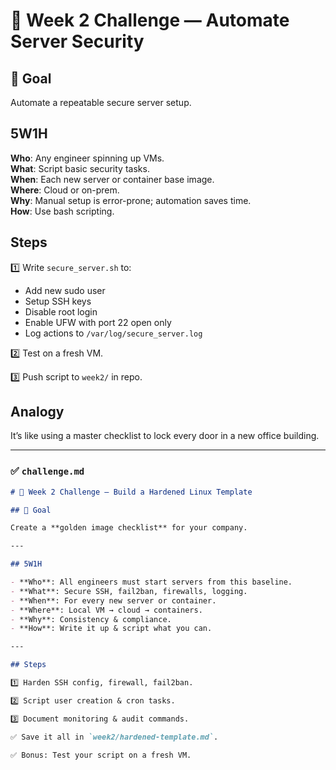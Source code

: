 # 🚀 Week 2 Challenge — Automate Server Security

## 🎯 Goal
Automate a repeatable secure server setup.

## 5W1H
**Who**: Any engineer spinning up VMs.  
**What**: Script basic security tasks.  
**When**: Each new server or container base image.  
**Where**: Cloud or on-prem.  
**Why**: Manual setup is error-prone; automation saves time.  
**How**: Use bash scripting.

## Steps
1️⃣ Write `secure_server.sh` to:
- Add new sudo user
- Setup SSH keys
- Disable root login
- Enable UFW with port 22 open only
- Log actions to `/var/log/secure_server.log`

2️⃣ Test on a fresh VM.

3️⃣ Push script to `week2/` in repo.

## Analogy
It’s like using a master checklist to lock every door in a new office building.


---

### ✅ **`challenge.md`**

```markdown
# 🚀 Week 2 Challenge — Build a Hardened Linux Template

## 🎯 Goal

Create a **golden image checklist** for your company.

---

## 5W1H

- **Who**: All engineers must start servers from this baseline.
- **What**: Secure SSH, fail2ban, firewalls, logging.
- **When**: For every new server or container.
- **Where**: Local VM → cloud → containers.
- **Why**: Consistency & compliance.
- **How**: Write it up & script what you can.

---

## Steps

1️⃣ Harden SSH config, firewall, fail2ban.

2️⃣ Script user creation & cron tasks.

3️⃣ Document monitoring & audit commands.

✅ Save it all in `week2/hardened-template.md`.

✅ Bonus: Test your script on a fresh VM.
